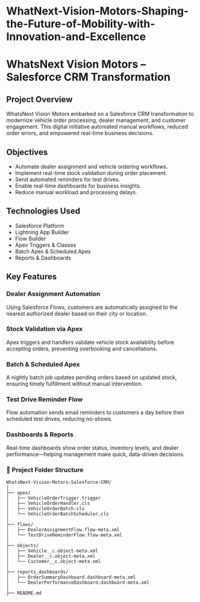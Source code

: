 # WhatNext-Vision-Motors-Shaping-the-Future-of-Mobility-with-Innovation-and-Excellence

# WhatsNext Vision Motors – Salesforce CRM Transformation

## Project Overview
WhatsNext Vision Motors embarked on a Salesforce CRM transformation to modernize vehicle order processing, dealer management, and customer engagement. This digital initiative automated manual workflows, reduced order errors, and empowered real-time business decisions.

## Objectives
- Automate dealer assignment and vehicle ordering workflows.
- Implement real-time stock validation during order placement.
- Send automated reminders for test drives.
- Enable real-time dashboards for business insights.
- Reduce manual workload and processing delays.

## Technologies Used
- Salesforce Platform
- Lightning App Builder
- Flow Builder
- Apex Triggers & Classes
- Batch Apex & Scheduled Apex
- Reports & Dashboards

## Key Features

### Dealer Assignment Automation
Using Salesforce Flows, customers are automatically assigned to the nearest authorized dealer based on their city or location.

### Stock Validation via Apex
Apex triggers and handlers validate vehicle stock availability before accepting orders, preventing overbooking and cancellations.

### Batch & Scheduled Apex
A nightly batch job updates pending orders based on updated stock, ensuring timely fulfillment without manual intervention.

### Test Drive Reminder Flow
Flow automation sends email reminders to customers a day before their scheduled test drives, reducing no-shows.

### Dashboards & Reports
Real-time dashboards show order status, inventory levels, and dealer performance—helping management make quick, data-driven decisions.

### 📁 Project Folder Structure

```
WhatsNext-Vision-Motors-Salesforce-CRM/
│
├── apex/
│   ├── VehicleOrderTrigger.trigger
│   ├── VehicleOrderHandler.cls
│   ├── VehicleOrderBatch.cls
│   └── VehicleOrderBatchScheduler.cls
│
├── flows/
│   ├── DealerAssignmentFlow.flow-meta.xml
│   └── TestDriveReminderFlow.flow-meta.xml
│
├── objects/
│   ├── Vehicle__c.object-meta.xml
│   ├── Dealer__c.object-meta.xml
│   └── Customer__c.object-meta.xml
│
├── reports_dashboards/
│   ├── OrderSummaryDashboard.dashboard-meta.xml
│   └── DealerPerformanceDashboard.dashboard-meta.xml
│
├── README.md
```

